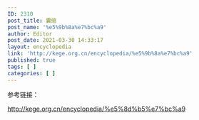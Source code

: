 ```yaml
---
ID: 2310
post_title: 囊缩
post_name: '%e5%9b%8a%e7%bc%a9'
author: Editor
post_date: 2021-03-30 14:33:17
layout: encyclopedia
link: 'http://kege.org.cn/encyclopedia/%e5%9b%8a%e7%bc%a9'
published: true
tags: [ ]
categories: [ ]
---
```

参考链接：

http://kege.org.cn/encyclopedia/%e5%8d%b5%e7%bc%a9